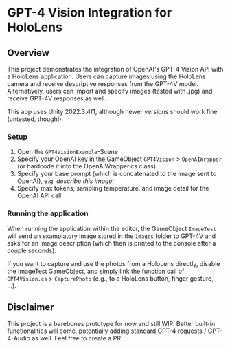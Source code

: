 # GPT-4 Vision Integration for HoloLens

## Overview
This project demonstrates the integration of OpenAI's GPT-4 Vision API with a HoloLens application. Users can capture images using the HoloLens camera and receive descriptive responses from the GPT-4V model. Alternatively, users can import and specify images (tested with .jpg) and receive GPT-4V responses as well.

This app uses Unity 2022.3.4f1, although newer versions should work fine (untested, though!).

### Setup
1. Open the `GPT4VisionExample`-Scene
2. Specify your OpenAI key in the GameObject `GPT4Vision` > `OpenAIWrapper` (or hardcode it into the OpenAIWrapper.cs class)
3. Specify your base prompt (which is concatenated to the image sent to OpenAI), e.g. <i>describe this image:</i>
4. Specify max tokens, sampling temperature, and image detail for the OpenAI API call

### Running the application
When running the application within the editor, the GameObject `ImageTest` will send an examplatory image stored in the `Images` folder to GPT-4V and asks for an image description (which then is printed to the console after a couple seconds).

If you want to capture and use the photos from a HoloLens directly, disable the ImageTest GameObject, and simply link the function call of `GPT4Vision.cs` > `CapturePhoto` (e.g., to a HoloLens button, finger gesture, ...).

## Disclaimer
This project is a barebones prototype for now and still WIP. Better built-in functionalities will come, potentially adding standard GPT-4 requests / GPT-4-Audio as well. Feel free to create a PR.
